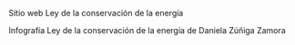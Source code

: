 Sitio web Ley de la conservación de la energía

Infografía Ley de la conservación de la energía de Daniela Zúñiga Zamora